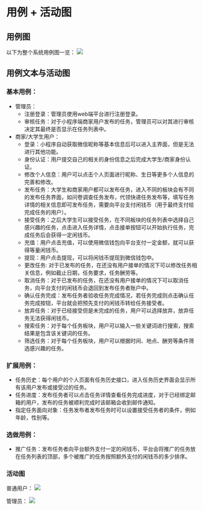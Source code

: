 # 用例 + 活动图

## 用例图

以下为整个系统用例图一览：
![](https://github.com/money-hub/Dashboard/blob/master/%E7%94%A8%E4%BE%8B%E5%9B%BE.png)

## 用例文本与活动图

### 基本用例：
- 管理员：
  - 注册登录：管理员使用web端平台进行注册登录。
  - 审核任务：对于小程序端商家用户发布的任务，管理员可以对其进行审核决定其最终是否显示在任务列表中。
- 商家/大学生用户：
  - 登录：小程序自动获取微信昵称等基本信息后可以进入主界面，但是无法进行其他功能。
  - 身份认证：用户提交自己的相关的身份信息之后完成大学生/商家身份认证。
  - 修改个人信息：用户可以点击个人页面进行昵称、生日等更多个人信息的完善和修改。
  - 发布任务：大学生和商家用户都可以发布任务，进入不同的板块会有不同的发布任务界面，如问卷调查任务发布，代领快递任务发布等，填写任务详情的相关信息即可发布任务，需要向平台支付闲钱币（用于最终支付给完成任务的用户）。
  - 接受任务：之后大学生可以接受任务，在不同板块的任务列表中选择自己感兴趣的任务，点击进入任务详情，点击接单按钮可以开始执行任务，完成任务后会获得一定闲钱币。
  - 充值：用户点击充值，可以使用微信钱包向平台支付一定金额，就可以获得等量闲钱币。
  - 提现：用户点击提现，可以将闲钱币提现到微信钱包中。
  - 更改任务: 对于已发布的任务，在还没有用户接单的情况下可以修改任务相关信息，例如截止日期，任务要求，任务酬劳等。
  - 取消任务：对于已发布的任务，在还没有用户接单的情况下可以取消任务，向平台支付的闲钱币会退回到发布任务者账户中。
  - 确认任务完成：发布任务者验收任务完成情况，若任务完成则点击确认任务完成按钮，平台就会把预先支付的闲钱币转给任务接受者。
  - 放弃任务：对于已经接受但是未完成的任务，用户可以选择放弃，放弃任务无法获得闲钱币。
  - 搜索任务：对于每个任务板块，用户可以输入一些关键词进行搜索，搜索结果是包含该关键词的任务。
  - 筛选任务：对于每个任务板块，用户可以根据时间、地点、酬劳等条件筛选感兴趣的任务。

### 扩展用例：
- 任务历史：每个用户的个人页面有任务历史接口，进入任务历史界面会显示所有该用户发布或接受过的任务。
- 任务进度：发布任务者可以点击任务详情查看任务完成进度，对于已经绑定邮箱的用户，发布的任务被顺利完成时该邮箱会收到邮件通知。
- 指定任务面向对象：任务发布者发布任务时可以设置接受任务者的条件，例如年龄，性别等。


### 选做用例：
- 推广任务：发布任务者向平台额外支付一定的闲钱币，平台会将推广的任务放在任务列表的顶部，多个被推广的任务按照额外支付的闲钱币的多少排序。


### 活动图

普通用户：
![](普通用户活动图.png)

管理员：
![](管理员活动图.png)